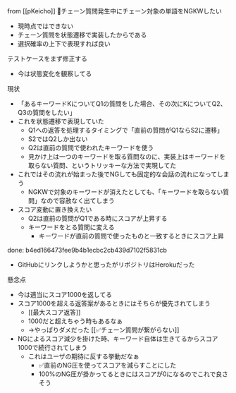 
from [[pKeicho]]
🤔チェーン質問発生中にチェーン対象の単語をNGKWしたい
- 現時点ではできない
- チェーン質問を状態遷移で実装したからである
- 選択確率の上下で表現すれば良い

テストケースをまず修正する
- 今は状態変化を観察してる

現状
- 「あるキーワードKについてQ1の質問をした場合、その次にKについてQ2、Q3の質問をしたい」
- これを状態遷移で表現していた
    - Q1への返答を処理するタイミングで「直前の質問がQ1ならS2に遷移」
    - S2ではQ2しか出ない
    - Q2は直前の質問で使われたキーワードを使う
    - 見かけ上は一つのキーワードを取る質問なのに、実装上はキーワードを取らない質問、というトリッキーな方法で実現してた
- これではその流れが始まった後でNGしても固定的な会話の流れになってしまう
    - NGKWで対象のキーワードが消えたとしても、「キーワードを取らない質問」なので容赦なく出てしまう
- スコア変動に置き換えたい
    - Q2は直前の質問がQ1である時にスコアが上昇する
    - キーワードをとる質問に変える
        - キーワードが直前の質問で使ったものと一致するときにスコア上昇

done: b4ed166473fee9b4b1ecbc2cb439d7102f5831cb
- GitHubにリンクしようかと思ったがリポジトリはHerokuだった

懸念点
- 今は適当にスコア1000を返してる
- スコア1000を超える返答案があるときにはそちらが優先されてしまう
    - [[最大スコア返答]]
    - 1000だと超えちゃう時もあるなぁ
    - →やっぱりダメだった [[✅チェーン質問が繋がらない]]
- NGによるスコア減少を掛けた時、キーワード自体は生きてるからスコア1000で続行されてしまう
    - これはユーザの期待に反する挙動だなぁ
        - ✅直前のNG圧を使ってスコアを減らすことにした
        - 100%のNG圧が掛かってるときにはスコアが0になるのでこれで良さそう
